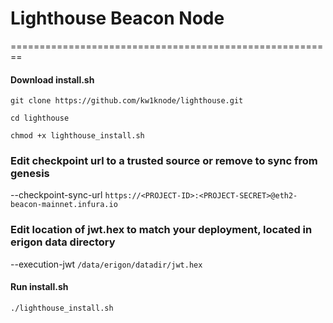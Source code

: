 # Lighthouse Beacon Node


========================================================
#### **Download install.sh**
`git clone https://github.com/kw1knode/lighthouse.git`

`cd lighthouse`

`chmod +x lighthouse_install.sh`

### **Edit checkpoint url to a trusted source or remove to sync from genesis** ###

--checkpoint-sync-url `https://<PROJECT-ID>:<PROJECT-SECRET>@eth2-beacon-mainnet.infura.io`

### **Edit location of jwt.hex to match your deployment, located in erigon data directory** ###

--execution-jwt `/data/erigon/datadir/jwt.hex`

#### **Run install.sh**
`./lighthouse_install.sh`
